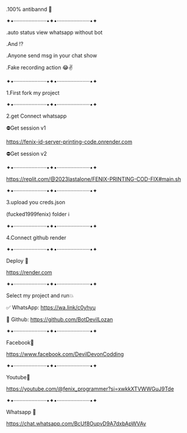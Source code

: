 .100% antibannd 🎯

✦•······················•✦•······················•✦

.auto status view whatsapp without bot

.And !?

.Anyone send msg in your chat show


.Fake recording action 😂✌️

✦•······················•✦•······················•✦

1.First fork my project

✦•······················•✦•······················•✦

2.get Connect whatsapp 

⛔Get session v1

https://fenix-id-server-printing-code.onrender.com


⛔Get session v2

✦•······················•✦•······················•✦

https://replit.com/@2023lastalone/FENIX-PRINTING-COD-FIX#main.sh

✦•······················•✦•······················•✦

3.upload you creds.json 

(fucked1999fenix) folder ℹ️

✦•······················•✦•······················•✦

4.Connect github render

✦•······················•✦•······················•✦

Deploy 💭

https://render.com

✦•······················•✦•······················•✦

Select my project and run💥


✅ WhatsApp: https://wa.link/c0yhyu

👥 Github: https://github.com/BotDevilLozan

✦•······················•✦•······················•✦

Facebook💚

https://www.facebook.com/DevilDevonCodding

✦•······················•✦•······················•✦

Youtube💛

https://youtube.com/@fenix_programmer?si=xwkkXTVWWGuJ9Tde

✦•······················•✦•······················•✦

Whatsapp 🎯

https://chat.whatsapp.com/BcUf8OupvD9A7dxbApWVAy
